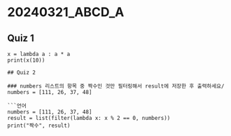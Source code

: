 # 20240321_ABCD_A

## Quiz 1

```언어 
x = lambda a : a * a
print(x(10))

## Quiz 2

### numbers 리스트의 항목 중 짝수인 것만 필터링해서 result에 저장한 후 출력하세요/ numbers = [111, 26, 37, 48]

```언어
numbers = [111, 26, 37, 48]
result = list(filter(lambda x: x % 2 == 0, numbers))
print("짝수", result)





